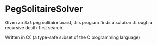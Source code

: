# PegSolitaireSolver

Given an 8x8 peg solitaire board, this program finds a solution through a recursive depth-first search.

Written in C0 (a type-safe subset of the C programming language)
